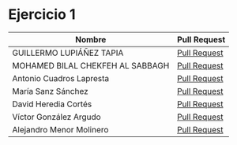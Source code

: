 # Ejercicio 1

| Nombre | Pull Request |
|--------|--------|
| GUILLERMO LUPIÁÑEZ TAPIA | [Pull Request](https://github.com/XDavid1999/PacketService/pull/57) |
| MOHAMED BILAL CHEKFEH AL SABBAGH | [Pull Request](https://github.com/guillelpnz/TextAnalyzer/pull/33) |
| Antonio Cuadros Lapresta | [Pull Request](https://github.com/bytevictor/AnimeFLV-API/pull/49) |
| María Sanz Sánchez | [Pull Request](https://github.com/LCinder/Order-n-Go/pull/67) |
| David Heredia Cortés | [Pull Request](https://github.com/biilal1999/GameStore/pull/66) |
| Víctor González Argudo | [Pull Request](https://github.com/antoniorev/ListenYourMood/pull/35) |
| Alejandro Menor Molinero | [Pull Request](https://github.com/joseegc10/get-match/pull/70) |
